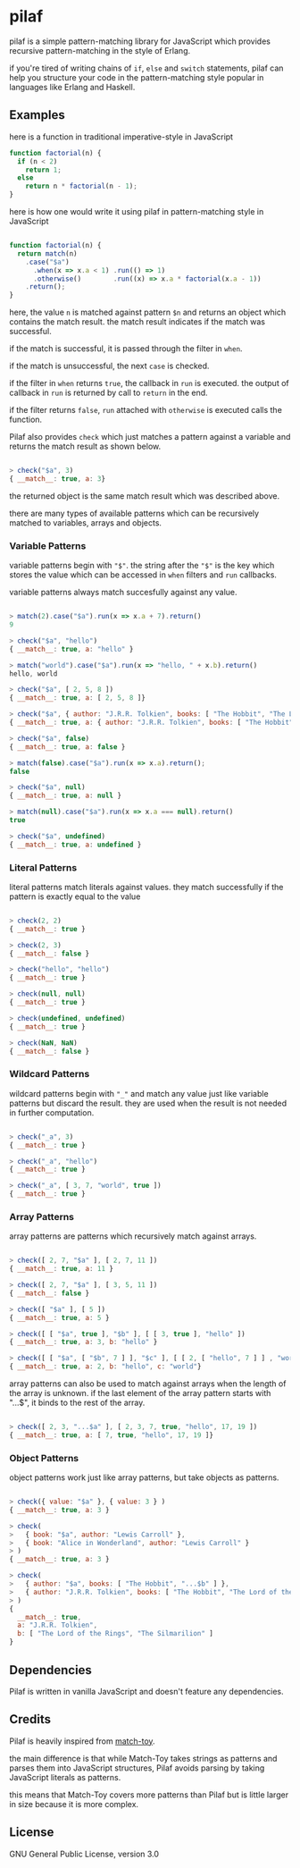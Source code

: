 # pilaf
pilaf is a simple pattern-matching library for JavaScript which provides
recursive pattern-matching in the style of Erlang.

if you're tired of writing chains of `if`, `else` and `switch` statements,
pilaf can help you structure your code in the pattern-matching style popular in
languages like Erlang and Haskell.

## Examples
here is a function in traditional imperative-style in JavaScript

```javascript
function factorial(n) {
  if (n < 2)
    return 1;
  else
    return n * factorial(n - 1);
}
```

here is how one would write it using pilaf in pattern-matching style in JavaScript

```javascript

function factorial(n) {
  return match(n)
    .case("$a")
      .when(x => x.a < 1) .run(() => 1)
      .otherwise()        .run((x) => x.a * factorial(x.a - 1))
    .return();
}

```

here, the value `n` is matched against pattern `$n` and returns an object which
contains the match result. the match result indicates if the match was
successful.

if the match is successful, it is passed through the filter in `when`.

if the match is unsuccessful, the next `case` is checked.

if the filter in `when` returns `true`, the callback in `run` is executed. the
output of callback in `run` is returned by call to `return` in the end.

if the filter returns `false`, `run` attached with `otherwise` is executed
calls the function.

Pilaf also provides `check` which just matches a pattern against a variable and
returns the match result as shown below.

```javascript

> check("$a", 3)
{ __match__: true, a: 3}

```

the returned object is the same match result which was described above.

there are many types of available patterns which can be recursively matched to
variables, arrays and objects.

### Variable Patterns
variable patterns begin with `"$"`. the string after the `"$"` is the key which
stores the value which can be accessed in `when` filters and `run` callbacks.

variable patterns always match succesfully against any value.

```javascript

> match(2).case("$a").run(x => x.a + 7).return()
9

> check("$a", "hello")
{ __match__: true, a: "hello" }

> match("world").case("$a").run(x => "hello, " + x.b).return()
hello, world

> check("$a", [ 2, 5, 8 ])
{ __match__: true, a: [ 2, 5, 8 ]}

> check("$a", { author: "J.R.R. Tolkien", books: [ "The Hobbit", "The Lord of the Rings" ] })
{ __match__: true, a: { author: "J.R.R. Tolkien", books: [ "The Hobbit", "The Lord of the Rings" ] })

> check("$a", false)
{ __match__: true, a: false }

> match(false).case("$a").run(x => x.a).return();
false

> check("$a", null)
{ __match__: true, a: null }

> match(null).case("$a").run(x => x.a === null).return()
true

> check("$a", undefined)
{ __match__: true, a: undefined }

```

### Literal Patterns
literal patterns match literals against values. they match successfully if the
pattern is exactly equal to the value

```javascript

> check(2, 2)
{ __match__: true }

> check(2, 3)
{ __match__: false }

> check("hello", "hello")
{ __match__: true }

> check(null, null)
{ __match__: true }

> check(undefined, undefined)
{ __match__: true }

> check(NaN, NaN)
{ __match__: false }

```


### Wildcard Patterns
wildcard patterns begin with `"_"` and match any value just like variable
patterns but discard the result. they are used when the result is not needed in
further computation.

```javascript

> check("_a", 3)
{ __match__: true }

> check("_a", "hello")
{ __match__: true }

> check("_a", [ 3, 7, "world", true ])
{ __match__: true }

```

### Array Patterns
array patterns are patterns which recursively match against arrays.

```javascript

> check([ 2, 7, "$a" ], [ 2, 7, 11 ])
{ __match__: true, a: 11 }

> check([ 2, 7, "$a" ], [ 3, 5, 11 ])
{ __match__: false }

> check([ "$a" ], [ 5 ])
{ __match__: true, a: 5 }

> check([ [ "$a", true ], "$b" ], [ [ 3, true ], "hello" ])
{ __match__: true, a: 3, b: "hello" }

> check([ [ "$a", [ "$b", 7 ] ], "$c" ], [ [ 2, [ "hello", 7 ] ] , "world" ])
{ __match__: true, a: 2, b: "hello", c: "world"}

```

array patterns can also be used to match against arrays when the length of the
array is unknown. if the last element of the array pattern starts with "...$",
it binds to the rest of the array.   

```javascript

> check([ 2, 3, "...$a" ], [ 2, 3, 7, true, "hello", 17, 19 ])
{ __match__: true, a: [ 7, true, "hello", 17, 19 ]}

```

### Object Patterns
object patterns work just like array patterns, but take objects as patterns.

```javascript

> check({ value: "$a" }, { value: 3 } )
{ __match__: true, a: 3 }

> check(
>   { book: "$a", author: "Lewis Carroll" },
>   { book: "Alice in Wonderland", author: "Lewis Carroll" }
> )
{ __match__: true, a: 3 }

> check(
>   { author: "$a", books: [ "The Hobbit", "...$b" ] },
>   { author: "J.R.R. Tolkien", books: [ "The Hobbit", "The Lord of the Rings", "The Silmarilion" ] }
> )
{
  __match__: true,
  a: "J.R.R. Tolkien",
  b: [ "The Lord of the Rings", "The Silmarilion" ]
}

```

## Dependencies
Pilaf is written in vanilla JavaScript and doesn't feature any dependencies.

## Credits
Pilaf is heavily inspired from
[match-toy](https://github.com/AlfonsoFilho/match-toy).

the main difference is that while Match-Toy takes strings as patterns and
parses them into JavaScript structures, Pilaf avoids parsing by taking
JavaScript literals as patterns.

this means that Match-Toy covers more patterns than Pilaf but is little larger
in size because it is more complex.

## License
GNU General Public License, version 3.0
